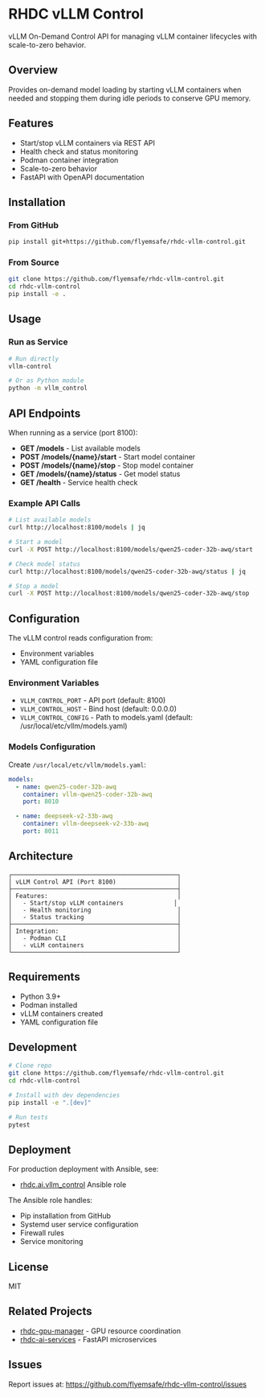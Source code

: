 # RHDC vLLM Control

vLLM On-Demand Control API for managing vLLM container lifecycles with scale-to-zero behavior.

## Overview

Provides on-demand model loading by starting vLLM containers when needed and stopping them during idle periods to conserve GPU memory.

## Features

- Start/stop vLLM containers via REST API
- Health check and status monitoring
- Podman container integration
- Scale-to-zero behavior
- FastAPI with OpenAPI documentation

## Installation

### From GitHub

```bash
pip install git+https://github.com/flyemsafe/rhdc-vllm-control.git
```

### From Source

```bash
git clone https://github.com/flyemsafe/rhdc-vllm-control.git
cd rhdc-vllm-control
pip install -e .
```

## Usage

### Run as Service

```bash
# Run directly
vllm-control

# Or as Python module
python -m vllm_control
```

## API Endpoints

When running as a service (port 8100):

- **GET /models** - List available models
- **POST /models/{name}/start** - Start model container
- **POST /models/{name}/stop** - Stop model container
- **GET /models/{name}/status** - Get model status
- **GET /health** - Service health check

### Example API Calls

```bash
# List available models
curl http://localhost:8100/models | jq

# Start a model
curl -X POST http://localhost:8100/models/qwen25-coder-32b-awq/start

# Check model status
curl http://localhost:8100/models/qwen25-coder-32b-awq/status | jq

# Stop a model
curl -X POST http://localhost:8100/models/qwen25-coder-32b-awq/stop
```

## Configuration

The vLLM control reads configuration from:
- Environment variables
- YAML configuration file

### Environment Variables

- `VLLM_CONTROL_PORT` - API port (default: 8100)
- `VLLM_CONTROL_HOST` - Bind host (default: 0.0.0.0)
- `VLLM_CONTROL_CONFIG` - Path to models.yaml (default: /usr/local/etc/vllm/models.yaml)

### Models Configuration

Create `/usr/local/etc/vllm/models.yaml`:

```yaml
models:
  - name: qwen25-coder-32b-awq
    container: vllm-qwen25-coder-32b-awq
    port: 8010

  - name: deepseek-v2-33b-awq
    container: vllm-deepseek-v2-33b-awq
    port: 8011
```

## Architecture

```
┌──────────────────────────────────────────────┐
│ vLLM Control API (Port 8100)                 │
├──────────────────────────────────────────────┤
│ Features:                                    │
│   - Start/stop vLLM containers              │
│   - Health monitoring                        │
│   - Status tracking                          │
├──────────────────────────────────────────────┤
│ Integration:                                 │
│   - Podman CLI                               │
│   - vLLM containers                          │
└──────────────────────────────────────────────┘
```

## Requirements

- Python 3.9+
- Podman installed
- vLLM containers created
- YAML configuration file

## Development

```bash
# Clone repo
git clone https://github.com/flyemsafe/rhdc-vllm-control.git
cd rhdc-vllm-control

# Install with dev dependencies
pip install -e ".[dev]"

# Run tests
pytest
```

## Deployment

For production deployment with Ansible, see:
- [rhdc.ai.vllm_control](https://github.com/flyemsafe/rhdc-ansible) Ansible role

The Ansible role handles:
- Pip installation from GitHub
- Systemd user service configuration
- Firewall rules
- Service monitoring

## License

MIT

## Related Projects

- [rhdc-gpu-manager](https://github.com/flyemsafe/rhdc-gpu-manager) - GPU resource coordination
- [rhdc-ai-services](https://github.com/flyemsafe/rhdc-ai-services) - FastAPI microservices

## Issues

Report issues at: https://github.com/flyemsafe/rhdc-vllm-control/issues
